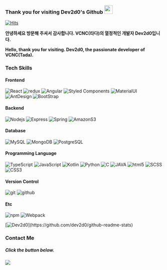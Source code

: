### Thank you for visiting Dev2d0's Github <img src="https://user-images.githubusercontent.com/5679180/79618120-0daffb80-80be-11ea-819e-d2b0fa904d07.gif" width="27px">

[![Hits](https://hits.seeyoufarm.com/api/count/incr/badge.svg?url=https%3A%2F%2Fgithub.com%2Fdev2d0&count_bg=%23C558DD&title_bg=%23555555&icon=mediafire.svg&icon_color=%23E7E7E7&title=hits&edge_flat=false)](https://hits.seeyoufarm.com)
<p>
  <b>안녕하세요 방문해 주셔서 감사합니다. VCNC(타다)의 열정적인 개발자 Dev2d0입니다.</b></br>
</p>
<p>
  <b>Hello, thank you for visiting. Dev2d0, the passionate developer of VCNC(Tada).</b> </br>
</p>

 <h3>Tech Skills</h3>
 <p>
 <h4>Frontend</h4>
  <img alt="React" src="https://img.shields.io/badge/-React-45b8d8?style=flat-square&logo=react&logoColor=white" />
  <img alt="redux" src="https://img.shields.io/badge/-Redux-764ABC?style=flat-square&logo=redux&logoColor=white" />
  <img alt="Angular" src="https://img.shields.io/badge/-Angular-DD0031?style=flat-square&logo=Angular&logoColor=white" />
  <img alt="Styled Components" src="https://img.shields.io/badge/-Styled_Components-db7092?style=flat-square&logo=styled-components&logoColor=white" />
  <img alt="MaterialUI" src="https://img.shields.io/badge/-MaterialUI-0081CB?style=flat-square&logo=Material-UI&logoColor=white" />
  <img alt="AntDesign" src="https://img.shields.io/badge/-AntDesign-0170FE?style=flat-square&logo=Ant-Design&logoColor=white" />
  <img alt="BootStrap" src="https://img.shields.io/badge/-BootStrap-7952B3?style=flat-square&logo=BootStrap&logoColor=white" />
  </br>
   <h4>Backend</h4>
  <img alt="Nodejs" src="https://img.shields.io/badge/-Nodejs-43853d?style=flat-square&logo=Node.js&logoColor=white" />
  <img alt="Express" src="https://img.shields.io/badge/-Express-000000?style=flat-square&logo=Express&logoColor=white" />
   <img alt="Spring" src="https://img.shields.io/badge/-Spring-6DB33F?style=flat-square&logo=Spring&logoColor=white" />
  <img alt="AmazonS3" src="https://img.shields.io/badge/-AmazonS3-CC2929?style=flat-square&logo=Amazon-AWS&logoColor=white" />
  </br>
  
  <h4>Database</h4>
  <img alt="MySQL"  src="https://img.shields.io/badge/-MySQL-F29111?style=flat-square&logo=MySQL&logoColor=white"/>
  <img alt="MongoDB" src="https://img.shields.io/badge/-MongoDB-13aa52?style=flat-square&logo=mongodb&logoColor=white" />
  <img alt="PostgreSQL" src="https://img.shields.io/badge/-PostgreSQL-0064a5?style=flat-square&logo=PostgreSQL&logoColor=white"/>
  </br>
  
  <h4>Programming Language</h4>
  <img alt="TypeScript" src="https://img.shields.io/badge/-TypeScript-3178C6?style=flat-square&logo=TypeScript&logoColor=white" />
  <img alt="JavaScript" src="https://img.shields.io/badge/-JavaScript-F7DF1E?style=flat-square&logo=JavaScript&logoColor=white" />
  <img alt="Kotlin" src="https://img.shields.io/badge/-Kotlin-0095D5?style=flat-square&logo=Kotlin&logoColor=white" />
  <img alt="Python" src="https://img.shields.io/badge/-Python-3776ab?style=flat-square&logo=python&logoColor=white" />
  <img alt="C" src="https://img.shields.io/badge/-C-A8B9CC?style=flat-square&logo=C&logoColor=white" />
  <img alt="JAVA" src="https://img.shields.io/badge/-JAVA-007396?style=flat-square&logo=Java&logoColor=white" />
  <img alt="html5" src="https://img.shields.io/badge/-HTML5-E34F26?style=flat-square&logo=html5&logoColor=white" />
  <img alt="SCSS" src="https://img.shields.io/badge/-SCSS-CC6699?style=flat-square&logo=Sass&logoColor=white" />
  <img alt="CSS3" src="https://img.shields.io/badge/-CSS3-1572B6?style=flat-square&logo=CSS3&logoColor=white" />
  </br>
  
  <h4>Version Control</h4>
  <img alt="git" src="https://img.shields.io/badge/-Git-F05032?style=flat-square&logo=git&logoColor=white" />
   <img alt="github" src="https://img.shields.io/badge/-Github-181717?style=flat-square&logo=Github&logoColor=white" />
  </br> 

  <h4>Etc</h4>
  <img alt="npm" src="https://img.shields.io/badge/-NPM-CB3837?style=flat-square&logo=npm&logoColor=white" />
  <img alt="Webpack" src="https://img.shields.io/badge/-Webpack-8DD6F9?style=flat-square&logo=webpack&logoColor=white" /> 
  </br>
  
  [![Dev2d0](https://github-readme-stats.vercel.app/api?username=dev2d0&theme=flag-india&hide_border=false&show_icons=true&line_height=20&show_owner=true")](https://github.com/dev2d0/github-readme-stats)

<h3>Contact Me</h3>
<h5>Click the button below.</h5>
<p>
  <a href="mailto:dev2dy@gmail.com"><img src="https://img.shields.io/badge/Email-D14836.svg?style=for-the-badge&logo=GMail&logoColor=white"/></a> &nbsp;
</p>
<!--
<a href="https://dev2d0.github.io/DYportfolio/"><img src="https://img.shields.io/badge/My Portfolio-F05032.svg?style=for-the-badge&logoColor=white"/></a> &nbsp;
  <a href="https://dev2d0travelexpenses.herokuapp.com/"><img src="https://img.shields.io/badge/TravelExpenses Service-11baa4.svg?style=for-the-badge&logoColor=white"/></a> &nbsp;
<a href="mailto:dev2dy@gmail.com"><img src="https://img.shields.io/badge/Email-D14836.svg?style=for-the-badge&logo=GMail&logoColor=white"/></a> &nbsp;
</p>
-->
